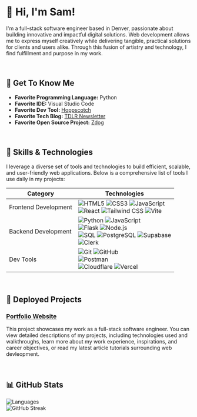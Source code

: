 # 👋 Hi, I'm Sam!

I'm a full-stack software engineer based in Denver, passionate about building innovative and impactful digital solutions. Web development allows me to express myself creatively while delivering tangible, practical solutions for clients and users alike. Through this fusion of artistry and technology, I find fulfillment and purpose in my work.

<br/>

## 🌟 Get To Know Me 

- **Favorite Programming Language:** Python
- **Favorite IDE:** Visual Studio Code
- **Favorite Dev Tool:** [Hoppscotch](https://hoppscotch.io/)
- **Favorite Tech Blog:** [TDLR Newsletter](https://tldr.tech/)
- **Favorite Open Source Project:** [Zdog](https://zzz.dog/) 

<br/>

## 🧰 Skills & Technologies

I leverage a diverse set of tools and technologies to build efficient, scalable, and user-friendly web applications. Below is a comprehensive list of tools I use daily in my projects:

| **Category**             | **Technologies**                                                                                                                                |
|--------------------------|------------------------------------------------------------------------------------------------------------------------------------------------|
| Frontend Development | ![HTML5](https://img.shields.io/badge/-HTML5-E34F26?style=flat&logo=html5&logoColor=white) ![CSS3](https://img.shields.io/badge/-CSS3-1572B6?style=flat&logo=css3&logoColor=white) ![JavaScript](https://img.shields.io/badge/-JavaScript-F7DF1E?style=flat&logo=javascript&logoColor=black) <br> ![React](https://img.shields.io/badge/-React-61DAFB?style=flat&logo=react&logoColor=black) ![Tailwind CSS](https://img.shields.io/badge/-Tailwind%20CSS-38B2AC?style=flat&logo=tailwind-css&logoColor=white) ![Vite](https://img.shields.io/badge/-Vite-646CFF?style=flat&logo=vite&logoColor=white) |
| Backend Development  | ![Python](https://img.shields.io/badge/-Python-3776AB?style=flat&logo=python&logoColor=white) ![JavaScript](https://img.shields.io/badge/-JavaScript-F7DF1E?style=flat&logo=javascript&logoColor=black) <br> ![Flask](https://img.shields.io/badge/-Flask-000000?style=flat&logo=flask&logoColor=white) ![Node.js](https://img.shields.io/badge/-Node.js-339933?style=flat&logo=node.js&logoColor=white) <br> ![SQL](https://img.shields.io/badge/-SQL-003B57?style=flat&logo=database&logoColor=white) ![PostgreSQL](https://img.shields.io/badge/-PostgreSQL-4169E1?style=flat&logo=postgresql&logoColor=white) ![Supabase](https://img.shields.io/badge/-Supabase-3FCF8E?style=flat&logo=supabase&logoColor=white) <br> ![Clerk](https://img.shields.io/badge/-Clerk-3D3D3D?style=flat&logo=clerk&logoColor=white) |
| Dev Tools           | ![Git](https://img.shields.io/badge/-Git-F05032?style=flat&logo=git&logoColor=white) ![GitHub](https://img.shields.io/badge/-GitHub-181717?style=flat&logo=github&logoColor=white) <br> ![Postman](https://img.shields.io/badge/-Postman-FF6C37?style=flat&logo=postman&logoColor=white) <br> ![Cloudflare](https://img.shields.io/badge/-Cloudflare-F38020?style=flat&logo=cloudflare&logoColor=white) ![Vercel](https://img.shields.io/badge/-Vercel-000000?style=flat&logo=vercel&logoColor=white) |

<br/>

## 🚀 Deployed Projects

### [Portfolio Website](https://github.com/samanthacabrera/portfolio)
This project showcases my work as a full-stack software engineer. You can view detailed descriptions of my projects, including technologies used and walkthroughs, learn more about my work experience, inspirations, and career objectives, or read my latest article tutorials surrounding web devleopment.

<br/>

## 📊 GitHub Stats

![Languages](https://github-readme-stats.vercel.app/api/top-langs/?username=samanthacabrera&layout=compact&theme=default)
<br/>
![GitHub Streak](https://github-readme-streak-stats.herokuapp.com/?user=samanthacabrera&theme=default)

